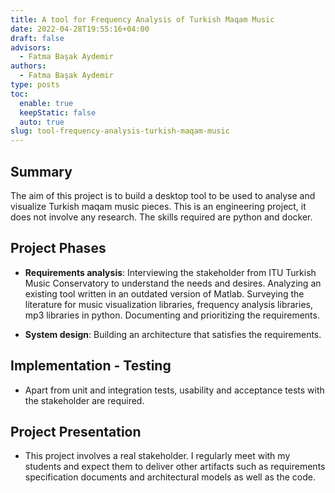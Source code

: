 ```yaml
---
title: A tool for Frequency Analysis of Turkish Maqam Music
date: 2022-04-28T19:55:16+04:00
draft: false
advisors:
  - Fatma Başak Aydemir
authors:
  - Fatma Başak Aydemir
type: posts
toc:
  enable: true
  keepStatic: false
  auto: true
slug: tool-frequency-analysis-turkish-maqam-music
---
```


## Summary
The aim of this project is to build a desktop tool to be used to analyse and visualize Turkish maqam music pieces. This is an engineering project, it does not involve any research. The skills required are python and docker.

## Project Phases
- **Requirements analysis**: Interviewing the stakeholder from ITU Turkish Music Conservatory to understand the needs and desires. Analyzing an existing tool written in an outdated version of Matlab. Surveying the literature for music visualization libraries, frequency analysis libraries, mp3 libraries in python. Documenting and prioritizing the requirements.

- **System design**: Building an architecture that satisfies the requirements.

## Implementation - Testing
- Apart from unit and integration tests, usability and acceptance tests with the stakeholder are required.

## Project Presentation
- This project involves a real stakeholder. I regularly meet with my students and expect them to deliver other artifacts such as requirements specification documents and architectural models as well as the code.